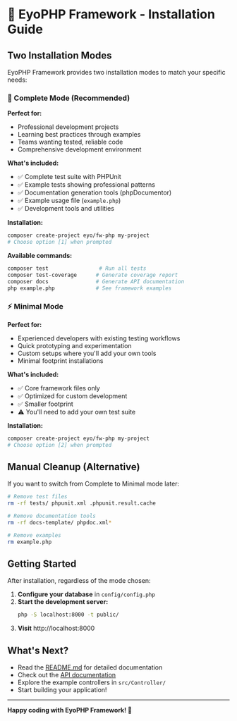 # 🚀 EyoPHP Framework - Installation Guide

## Two Installation Modes

EyoPHP Framework provides two installation modes to match your specific needs:

### 🚀 Complete Mode (Recommended)

**Perfect for:**
- Professional development projects
- Learning best practices through examples
- Teams wanting tested, reliable code
- Comprehensive development environment

**What's included:**
- ✅ Complete test suite with PHPUnit
- ✅ Example tests showing professional patterns
- ✅ Documentation generation tools (phpDocumentor)
- ✅ Example usage file (`example.php`)
- ✅ Development tools and utilities

**Installation:**
```bash
composer create-project eyo/fw-php my-project
# Choose option [1] when prompted
```

**Available commands:**
```bash
composer test                # Run all tests
composer test-coverage      # Generate coverage report
composer docs               # Generate API documentation
php example.php             # See framework examples
```

### ⚡ Minimal Mode

**Perfect for:**
- Experienced developers with existing testing workflows
- Quick prototyping and experimentation
- Custom setups where you'll add your own tools
- Minimal footprint installations

**What's included:**
- ✅ Core framework files only
- ✅ Optimized for custom development
- ✅ Smaller footprint
- ⚠️ You'll need to add your own test suite

**Installation:**
```bash
composer create-project eyo/fw-php my-project
# Choose option [2] when prompted
```

## Manual Cleanup (Alternative)

If you want to switch from Complete to Minimal mode later:

```bash
# Remove test files
rm -rf tests/ phpunit.xml .phpunit.result.cache

# Remove documentation tools
rm -rf docs-template/ phpdoc.xml*

# Remove examples
rm example.php
```

## Getting Started

After installation, regardless of the mode chosen:

1. **Configure your database** in `config/config.php`
2. **Start the development server:**
   ```bash
   php -S localhost:8000 -t public/
   ```
3. **Visit** http://localhost:8000

## What's Next?

- Read the [README.md](README.md) for detailed documentation
- Check out the [API documentation](docs/API.md)
- Explore the example controllers in `src/Controller/`
- Start building your application!

---

**Happy coding with EyoPHP Framework! 🎉**
